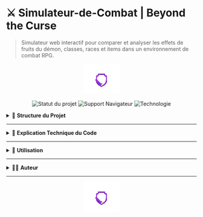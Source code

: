 
# ⚔️ Simulateur-de-Combat | Beyond the Curse
  



> Simulateur web interactif pour comparer et analyser les effets de fruits du démon, classes, races et items dans un environnement de combat RPG.

<!-- SVG animation pour style dynamique -->
<p align="center">
  <img src="./battle.gif" alt="Sword animation" height="80"/>
</p>

<div align="center">

  ![Statut du projet](https://img.shields.io/badge/Statut-En%20développement-orange)
  ![Support Navigateur](https://img.shields.io/badge/Navigateur-Tous-green)
  ![Technologie](https://img.shields.io/badge/HTML%2FJS-Bootstrap%205-blue)

</div>

<details>
<summary>📁 <strong>Structure du Projet</strong></summary>

```bash
assets/
  ├── audio/           # Sons intégrés
  ├── css/             # Fichier style.css avec Bootstrap
  ├── img/             # Logos et illustrations
  └── js/              # stats.js - logique principale

index.html             # Interface utilisateur principale
```
</details>

---

<details>
<summary>🧠 <strong>Explication Technique du Code</strong></summary>

### `index.html`
- Gère toute l'interface : boutons de navigation, formulaires de sélection (FDD, race, classe), affichage des stats et résultats.
- Utilise Bootstrap pour la mise en page responsive.
- Utilise un système d’onglets dynamiques (chaque bouton affiche une section différente du simulateur).

### `stats.js`
- Contient la **base de données locale JSON** : `fruits`, `races`, `classes`, `paliers`, `historique`.
- Toute donnée est stockée dans `localStorage`.
- Fonctions principales :
  - `Database.init()` : initialise les données.
  - `Database.save()` : enregistre les données localement.
  - `Database.getX()` / `updateX()` / `addX()` / `deleteX()` : gestion complète des entités.
  - `calculateGlobalStats()` : additionne les stats FDD + race + classe.
  - `updatePlayerStats()` : met à jour dynamiquement les champs de combat.
  - `combatBtn.addEventListener` : calcule les résultats du combat, détermine le vainqueur et enregistre dans l’historique.

### Combat & Calculs
| Élément | Description |
|--------|-------------|
| Dégâts/min | Somme des dégâts de classe + race + fruit |
| Réduction | 60% des dégâts sont considérés effectifs |
| Heal/min | Réduit les dégâts adverses |
| TTK (Time To Kill) | PV de l'adversaire / Dégâts nets |
| Historique | Chaque combat est stocké en JSON |

</details>

---

<details>
<summary>🧪 <strong>Utilisation</strong></summary>

### Prérequis

- [Tailscale](https://tailscale.com/download)
- Navigateur Web

### Lancer le projet

1. Connectez-vous via **Tailscale**.
2. Accédez à l'URL fournie (ex: `http://100.x.x.x:xxxx`).
3. Aucun build, aucune commande.

</details>

---

<details>
<summary>👨‍💻 <strong>Auteur</strong></summary>

- Projet dirigé par ```insupp0rtable```
- Projet conçu par ```_ImDarling_```

</details>

---

<!-- SVG animation pour style dynamique -->
<p align="center">
  <img src="./battle.gif" alt="Sword animation" height="80"/>
</p>

